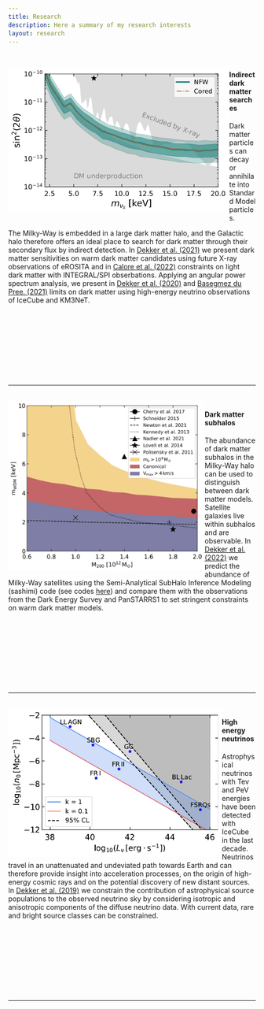 ```yaml
---
title: Research
description: Here a summary of my research interests
layout: research
---
```


&nbsp;<br>
<div style="float: left"><img src="assets/images/Papers/SterileNeutrino.jpg" width="450" /></div>

#### Indirect dark matter searches
Dark matter particles can decay or annihilate into Standard Model particles. 
<!-- The flux of those secondary products can be detected, and are best identified when coming from regions in the astrophysical sky with a high dark matter flux.  -->
The Milky-Way is embedded in a large dark matter halo, and the Galactic halo therefore offers an ideal place to search for dark matter through their secondary flux by indirect detection. In [Dekker et al. (2021)](https://journals.aps.org/prd/abstract/10.1103/PhysRevD.104.023021) we present dark matter sensitivities on warm dark matter candidates using future X-ray observations of eROSITA and in [Calore et al. (2022)](https://arxiv.org/abs/2209.06299) constraints on light dark matter with INTEGRAL/SPI obserbations. Applying an angular power spectrum analysis, we present in [Dekker et al. (2020)](https://iopscience.iop.org/article/10.1088/1475-7516/2020/09/007) and [Basegmez du Pree. (2021)](https://iopscience.iop.org/article/10.1088/1475-7516/2021/05/054) limits on dark matter using high-energy neutrino observations of IceCube and KM3NeT. 

&nbsp;<br>
&nbsp;<br>
&nbsp;<br>
&nbsp;<br>
&nbsp;<br>
&nbsp;<br>
&nbsp;<br>
&nbsp;<br>
<hr class="has-background-grey">


<!-- ####### -->


&nbsp;<br>
<img style="float: left;" src="assets/images/Papers/wdm_Constraints.jpg" width="400">

#### Dark matter subhalos
The abundance of dark matter subhalos in the Milky-Way halo can be used to distinguish between dark matter models. Satellite galaxies live within subhalos and are observable. In [Dekker et al. (2022)](https://journals.aps.org/prd/abstract/10.1103/PhysRevD.106.123026) we predict the abundance of Milky-Way satellites using the Semi-Analytical SubHalo Inference Modeling (sashimi) code (see codes [here](https://github.com/shinichiroando/sashimi-w)) and compare them with the observations from the Dark Energy Survey and PanSTARRS1 to set stringent constraints on warm dark matter models. 


&nbsp;<br>
&nbsp;<br>
&nbsp;<br>
&nbsp;<br>
&nbsp;<br>
&nbsp;<br>
&nbsp;<br>
&nbsp;<br>
<hr class="has-background-grey">


<!-- ####### -->


&nbsp;<br>
<img style="float: left;" src="assets/images/Papers/Lum_n0_.pdf" width="435">

#### High energy neutrinos
Astrophysical neutrinos with Tev and PeV energies have been detected with IceCube in the last decade. Neutrinos travel in an unattenuated and undeviated path towards Earth and can therefore provide insight into acceleration processes, on the origin of high-energy cosmic rays and on the potential discovery of new distant sources. In [Dekker et al. (2019)](https://doi.org/10.1088/1475-7516/2019/02/002) we constrain the contribution of astrophysical source populations to the observed neutrino sky by considering isotropic and anisotropic components of the diffuse neutrino data. With current data, rare and bright source classes can be constrained.  


&nbsp;<br>
&nbsp;<br>
&nbsp;<br>
&nbsp;<br>
&nbsp;<br>
&nbsp;<br>
&nbsp;<br>
&nbsp;<br>
<hr class="has-background-grey">

<!-- ####### -->